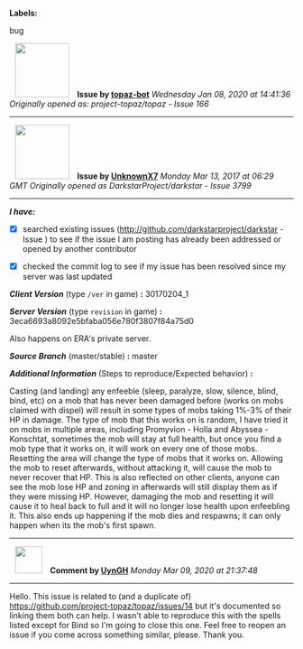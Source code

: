 **Labels:**

bug



<a href="https://github.com/topaz-bot"><img src="https://avatars3.githubusercontent.com/u/59651103?v=4" width="96" height="96" hspace="10"></img></a> **Issue by [topaz-bot](https://github.com/topaz-bot)**
_Wednesday Jan 08, 2020 at 14:41:36_
_Originally opened as: project-topaz/topaz - Issue 166_

----

<a href="https://github.com/UnknownX7"><img src="https://avatars1.githubusercontent.com/u/12263784?v=4"  width="96" height="96" hspace="10"></img></a> **Issue by [UnknownX7](https://github.com/UnknownX7)**
_Monday Mar 13, 2017 at 06:29 GMT_
_Originally opened as DarkstarProject/darkstar - Issue 3799_

----

<!-- remove space and mark with 'x' between [] -->

**_I have:_**

- [x] searched existing issues (http://github.com/darkstarproject/darkstar - Issue ) to see if the issue I am posting has already been addressed or opened by another contributor
- [x] checked the commit log to see if my issue has been resolved since my server was last updated


<!-- Issues will be closed without being looked into if the following information is missing (unless its not applicable). -->

**_Client Version_** (type `/ver` in game) **:** 30170204_1


**_Server Version_** (type `revision` in game) **:** 3eca6693a8092e5bfaba056e780f3807f84a75d0
Also happens on ERA's private server.


**_Source Branch_** (master/stable) **:** master


**_Additional Information_** (Steps to reproduce/Expected behavior) **:**
Casting (and landing) any enfeeble (sleep, paralyze, slow, silence, blind, bind, etc) on a mob that has never been damaged before (works on mobs claimed with dispel) will result in some types of mobs taking 1%-3% of their HP in damage. The type of mob that this works on is random, I have tried it on mobs in multiple areas, including Promyvion - Holla and Abyssea - Konschtat, sometimes the mob will stay at full health, but once you find a mob type that it works on, it will work on every one of those mobs. Resetting the area will change the type of mobs that it works on. Allowing the mob to reset afterwards, without attacking it, will cause the mob to never recover that HP. This is also reflected on other clients, anyone can see the mob lose HP and zoning in afterwards will still display them as if they were missing HP. However, damaging the mob and resetting it will cause it to heal back to full and it will no longer lose health upon enfeebling it. This also ends up happening if the mob dies and respawns; it can only happen when its the mob's first spawn.





----
<a href="https://github.com/UynGH"><img src="https://avatars2.githubusercontent.com/u/40763842?v=4" width="48" height="48" hspace="10"></img></a> **Comment by [UynGH](https://github.com/UynGH)**
_Monday Mar 09, 2020 at 21:37:48_

----

Hello. This issue is related to (and a duplicate of) https://github.com/project-topaz/topaz/issues/14 but it's documented so linking them both can help. I wasn't able to reproduce this with the spells listed except for Bind so I'm going to close this one. Feel free to reopen an issue if you come across something similar, please. Thank you.
